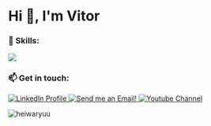 <h1 align="left">Hi 👋, I'm Vitor</h1>
<p align="left"> <a href="https://github.com/ryo-ma/github-profile-trophy"></a> </p>

<h3 align="left">🌱 Skills:</h3>
<p align="left">
  <a href="https://skillicons.dev">
    <img src="https://skillicons.dev/icons?i=git,kubernetes,docker,mysql,postgres,aws,vim,neovim,python,c" />
  </a>

  <h3 align="left">📫 Get in touch:</h3>
  <a href="https://www.linkedin.com/in/vitorclima/" target="_blank">
    <img src="https://skillicons.dev/icons?i=linkedin" alt="LinkedIn Profile"/>
  </a>
  <a href="mailto:vitor.carvalho.ufu@gmail.com" target="_blank">
    <img src="https://i.imgur.com/6jKGr69.png" alt="Send me an Email!"/>
  </a>
  <a href="https://www.youtube.com/@horseyddtank424" target="_blank">
    <img src="https://i.imgur.com/lSxaQo9.png" alt="Youtube Channel"/>
  </a>
  
  <p>
  </p>

<p>
  
<img align="left" src="https://github-readme-stats.vercel.app/api/top-langs?username=heiwaryuu&show_icons=true&locale=en&layout=compact" alt="heiwaryuu" />
</p>
